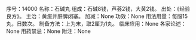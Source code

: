 序号：14000
名称：石碱丸
组成：石碱8钱，芦荟2钱，大黄2钱。
出处：《经验良方》。
主治：黄疸并肝脾闭塞。
加减：None
功效：None
用法用量：每服15丸，日数次。
制备方法：上为末，取2厘为1丸。
临床应用：None
各家论述：None
用药禁忌：None
附注：None
